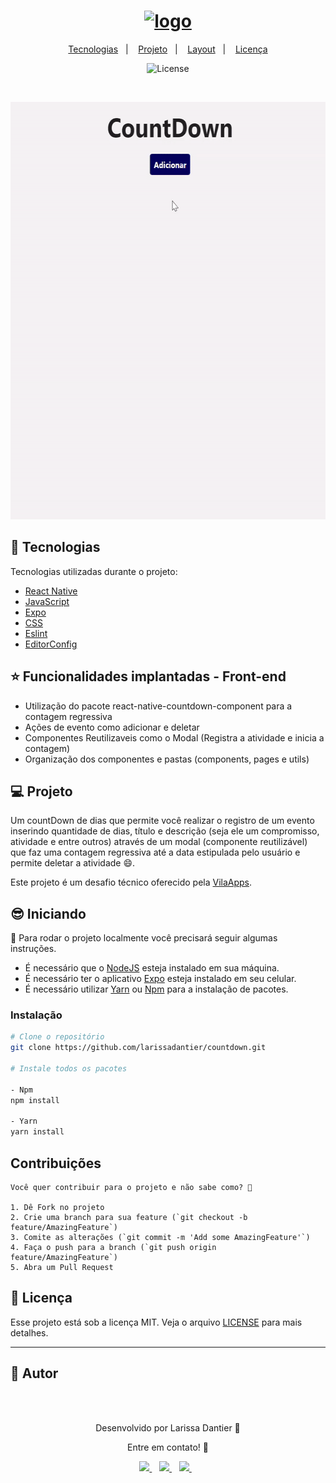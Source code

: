 <h1 align="center">
    <a href="https://imgbb.com/"><img src="https://i.ibb.co/Lx7vjWG/logo.png" alt="logo" border="0"></a>
</h1>

<p align="center">
  <a href="#-tecnologias">Tecnologias</a>&nbsp;&nbsp;&nbsp;|&nbsp;&nbsp;&nbsp;
  <a href="#-projeto">Projeto</a>&nbsp;&nbsp;&nbsp;|&nbsp;&nbsp;&nbsp;
  <a href="#-layout">Layout</a>&nbsp;&nbsp;&nbsp;|&nbsp;&nbsp;&nbsp;
  <a href="#-licença">Licença</a>
</p>

<p align="center">
  <img  src="https://img.shields.io/static/v1?label=license&message=MIT&color=8257E6&labelColor=121214" alt="License">
</p>

<br>

<p align="center">
  <img width="600" height="668" src="src/assets/to_readme/countdown.gif">
</p>

## 🚀 Tecnologias

Tecnologias utilizadas durante o projeto:

- [React Native](https://reactnative.dev/)
- [JavaScript](https://www.javascript.com/)
- [Expo](https://expo.dev/)
- [CSS](https://developer.mozilla.org/pt-BR/docs/Web/CSS)
- [Eslint](https://eslint.org/)
- [EditorConfig](https://editorconfig.org/)

## ⭐ Funcionalidades implantadas - Front-end
- Utilização do pacote react-native-countdown-component para a contagem regressiva
- Ações de evento como adicionar e deletar
- Componentes Reutilizaveis como o Modal (Registra a atividade e inicia a contagem)
- Organização dos componentes e pastas (components, pages e utils)

## 💻 Projeto

Um countDown de dias que permite você realizar o registro de um evento inserindo quantidade de dias, título e descrição (seja ele um compromisso, atividade e entre outros) 
através de um modal (componente reutilizável) que faz uma contagem regressiva até a data estipulada pelo usuário e permite deletar a atividade 😄.

Este projeto é um desafio técnico oferecido pela [VilaApps](https://www.vilaapps.com.br/).

## 😎 Iniciando 

📖 Para rodar o projeto localmente você precisará seguir algumas instruções.

- É necessário que o <a href="https://nodejs.org/en/">NodeJS</a> esteja instalado em sua máquina.
- É necessário ter o aplicativo <a href="https://expo.dev/">Expo</a> esteja instalado em seu celular.
- É necessário utilizar <a href="https://classic.yarnpkg.com/en/">Yarn</a> ou <a href="https://www.npmjs.com/">Npm</a> para a instalação de pacotes.

### Instalação

```bash
# Clone o repositório
git clone https://github.com/larissadantier/countdown.git

# Instale todos os pacotes

- Npm
npm install

- Yarn
yarn install

```

## Contribuições

```
Você quer contribuir para o projeto e não sabe como? 💜

1. Dê Fork no projeto
2. Crie uma branch para sua feature (`git checkout -b feature/AmazingFeature`)
3. Comite as alterações (`git commit -m 'Add some AmazingFeature'`)
4. Faça o push para a branch (`git push origin feature/AmazingFeature`)
5. Abra um Pull Request
```
## 📝 Licença

Esse projeto está sob a licença MIT. Veja o arquivo [LICENSE](LICENSE) para mais detalhes.

---

## 👀 Autor
<div align="center">
  <a href="https://app.rocketseat.com.br/me/larissadantier">
   <img align="center" style="border-radius: 100%;" src="https://avatars3.githubusercontent.com/u/61429963?s=400&u=0182f2fa598437842398e2f08f5dc6622df0b432&v=4" width="100px;" alt=""/>
  </a>
</div>
<br/>
<p align="center">Desenvolvido por Larissa Dantier 🚀 </p> 
<p align="center">Entre em contato! 👏 </p>
<div align="center">
<a href="https://www.linkedin.com/in/larissadantier/" target="_blank">
    <img src="https://img.shields.io/badge/linkedin-%230077B5.svg?&style=for-the-badge&logo=linkedin&logoColor=white" />
  </a>&nbsp;&nbsp;
 <a href="https://www.instagram.com/larissa.dantier/" target="_blank">
    <img src="https://img.shields.io/badge/instagram-%23E4405F.svg?&style=for-the-badge&logo=instagram&logoColor=white" />        
  </a>&nbsp;&nbsp;
 <a href="mailto:larissa_dantier@hotmail.com">
    <img src="https://img.shields.io/badge/Microsoft_Outlook-0078D4?style=for-the-badge&logo=microsoft-outlook&logoColor=white" />        
  </a>&nbsp;&nbsp; 
</div>
    



